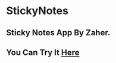 # StickyNotes
## Sticky Notes App By Zaher.
## You Can Try It [Here](https://zaher-aa.github.io/StickyNotes/)
